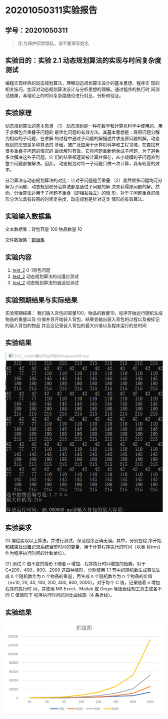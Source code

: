 # 20201050311实验报告

## 学号：20201050311 

>注:为保护同学隐私，请不要填写姓名
 
## 实验目的：实验 2.1 动态规划算法的实现与时间复杂度测试
编程实现经典的动态规划算法，理解动态规划算法设计的基本思想、程序实
现的相关技巧，加深对动态规划算法设计与分析思想的理解。通过程序的执行时
间测试结果，与理论上的时间复杂度结论进行对比、分析和验证。

## 实验原理

动态规划算法的基本思想
（1） 动态规划是一种在数学和计算机科学中使用的、用于求解包含重叠子问题的
最优化问题的有效方法。其基本思想是：将原问题分解为相似的子问题，在求解
的过程中通过子问题的解描述并求出原问题的解。动态规划的思想是多种算法的
基础，被广泛应用于计算机科学和工程领域，在查找有很多重叠子问题的情况的
最优解时有效。它将问题重新组合成子问题，为了避免多次解决这些子问题，它
们的结果都逐渐被计算并保存，从小规模的子问题直到整个问题都被解决。因此，
动态规划对每一子问题只做一次计算，具有较高的效率。

 分治算法与动态规划算法的对比：针对子问题是否重叠
（2）虽然很多问题均可分解为子问题、动态规划和分治算法都是通过子问题的解
决来获得原问题的解。然而，分治算法适用于子问题不重叠（即相互独立）的情
形，对于子问题重叠的情形分治法具有较高的时间复杂度，动态规划是针对这类
情形的有效算法。

## 实验输入数据集


文本数据集：背包容量 100 物品数量 10

文件数据集：[数据集](https://github.com/kiritoazk/homework_template/blob/main/data/list2.txt)

## 实验内容

1. [test_2](/test_2/KnapsackDP.c) 0-1背包问题
2. [test_2](/test_2/feibonaqieDAC.c)  动态规划算法的自适应测试
3. [test_2](/test_2/feibonaqieDP.c)  动态规划算法的自适应测试


## 实验预期结果与实际结果
实验预期结果：
我们输入背包的容量100，物品的数量10，程序开始运行随机生成物品的重量以及
价值并且开始装入背包，结果会输出装入背包的过程以及被标记的装入背包的物品
并且会记录装入背包的最大价值以及程序运行的总时间


## 实验结果
![image](https://raw.githubusercontent.com/kiritoazk/homework_template/main/test_2/img/capture_20220613192155142.bmp)

## 实验要求

(1) 编程实现以上算法，并进行测试，保证程序正确无误。其中，分别在程
序开始和结束处设置记录系统当前时间的变量、用于计算程序执行的时间（以毫
秒(ms)作为程序执行时间的计数单位）。

(2) 测试 C 值不变的情形下随着 n 增加、程序执行时间增加的趋势。对于
C=200、400、800、2000 这四种情形，分别使用 1.1 节中的随机数生成算法生成
n 个随机数作为 n 个物品的重量，再生成 n 个随机数作为 n 个物品的价值（n=10, 
20, 40, 100, 200, 400, 800, 2000）。对于每个 C 值，记录随着 n 增加程序的执行时
间，并使用 MS Excel、Matlab 或 Origin 等图表绘制工具生成各不同 C 值情形下
程序执行时间的对比曲线图（4 条折线）。

## 实验结果
![image](https://github.com/kiritoazk/homework_template/blob/main/test_2/img/capture_20220613192932359.bmp)
